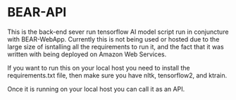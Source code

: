 # BEAR-API
This is the back-end sever run tensorflow AI model script run in conjuncture with BEAR-WebApp.
Currently this is not being used or hosted due to the large size of isntalling all the requirements to run it, and the fact that it was written with being
deployed on Amazon Web Services.

If you want to run this on your local host you need to install the requirements.txt file, then make sure you have nltk, tensorflow2, and ktrain.

Once it is running on your local host you can call it as an API.
